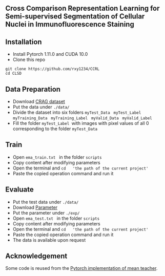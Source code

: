 ##  Cross Comparison Representation Learning for Semi-supervised Segmentation of Cellular Nuclei in Immunofluorescence Staining




## Installation
* Install Pytorch 1.11.0 and CUDA 10.0
* Clone this repo
```
git clone https://github.com/rxy1234/CCRL
cd CLSD
```

## Data Preparation
* Download [CRAG dataset](https://warwick.ac.uk/fac/cross_fac/tia/data/mildnet) <br/>
* Put the data under `./data/`
* Divide the dataset into six folders `myTest_Data ` `myTest_Label ` `myTraining_Data ` `myTraining_Label ` `myValid_Data ` `myValid_Label `
* Fill the folder `myTest_Label `with images with pixel values of all 0 corresponding to the folder `myTest_Data `


## Train
* Open `ema_train.txt ` in the folder `scripts `
* Copy content after modifying parameters
* Open the terminal and  `cd   'the path of the current project' `
* Paste the copied operation command and run it

## Evaluate
* Put the test data under `./data/`
* Download [Parameter](https://pan.baidu.com/s/1I643oztfFyZJXXKUW4IIRg?pwd=qbxt ) <br/>
* Put the parameter under `./exp/`
* Open `ema_test.txt ` in the folder `scripts `
* Copy content after modifying parameters
* Open the terminal and  `cd   'the path of the current project' `
* Paste the copied operation command and run it
* The data is available upon request

## Acknowledgement
Some code is reused from the [Pytorch implementation of mean teacher](https://github.com/CuriousAI/mean-teacher). 

